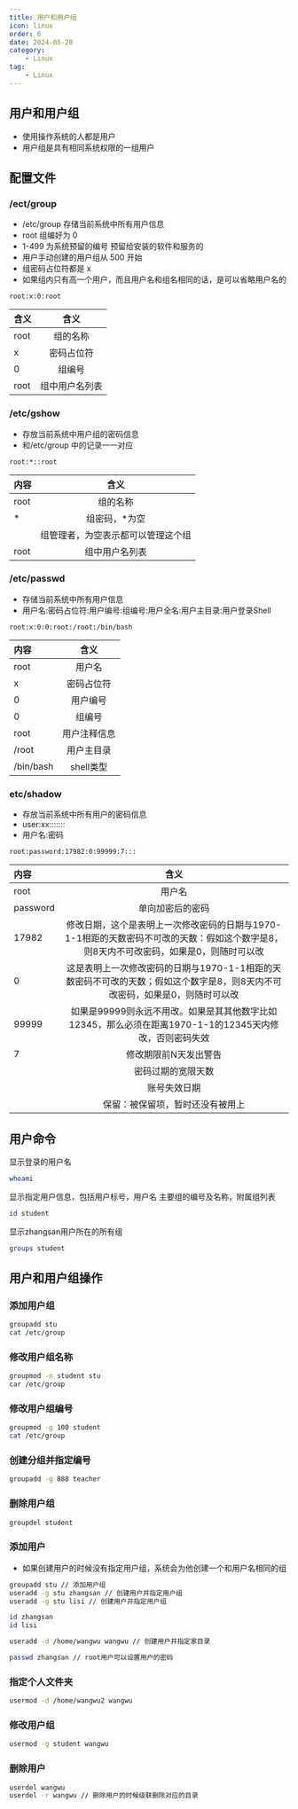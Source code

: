 ```yaml
---
title: 用户和用户组
icon: linux
order: 6
date: 2024-05-20
category:
    - Linux
tag:
    - Linux
---
```


## 用户和用户组

- 使用操作系统的人都是用户
- 用户组是具有相同系统权限的一组用户

## 配置文件

### /ect/group

- /etc/group 存储当前系统中所有用户信息
- root 组编好为 0
- 1-499 为系统预留的编号 预留给安装的软件和服务的
- 用户手动创建的用户组从 500 开始
- 组密码占位符都是 x
- 如果组内只有高一个用户，而且用户名和组名相同的话，是可以省略用户名的

`root:x:0:root`

| 含义 |      含义      |
| :--- | :------------: |
| root |    组的名称    |
| x    |   密码占位符   |
| 0    |     组编号     |
| root | 组中用户名列表 |

### /etc/gshow

- 存放当前系统中用户组的密码信息
- 和/etc/group 中的记录一一对应

`root:*::root`

| 内容 |                含义                |
| :--- | :--------------------------------: |
| root |              组的名称              |
| *    |           组密码，*为空            |
|      | 组管理者，为空表示都可以管理这个组 |
| root |           组中用户名列表           |

### /etc/passwd

- 存储当前系统中所有用户信息
- 用户名:密码占位符:用户编号:组编号:用户全名:用户主目录:用户登录Shell

`root:x:0:0:root:/root:/bin/bash`

| 内容      |     含义     |
| :-------- | :----------: |
| root      |    用户名    |
| x         |  密码占位符  |
| 0         |   用户编号   |
| 0         |    组编号    |
| root      | 用户注释信息 |
| /root     |  用户主目录  |
| /bin/bash |  shell类型   |

### etc/shadow

- 存放当前系统中所有用户的密码信息
- user:xx:::::::
- 用户名:密码

`root:password:17982:0:99999:7:::`

| 内容     |                                                                  含义                                                                   |
| :------- | :-------------------------------------------------------------------------------------------------------------------------------------: |
| root     |                                                                 用户名                                                                  |
| password |                                                            单向加密后的密码                                                             |
| 17982    | 修改日期，这个是表明上一次修改密码的日期与1970-1-1相距的天数密码不可改的天数：假如这个数字是8，则8天内不可改密码，如果是0，则随时可以改 |
| 0        |       这是表明上一次修改密码的日期与1970-1-1相距的天数密码不可改的天数；假如这个数字是8，则8天内不可改密码，如果是0，则随时可以改       |
| 99999    |                 如果是99999则永远不用改。如果是其其他数字比如12345，那么必须在距离1970-1-1的12345天内修改，否则密码失效                 |
| 7        |                                                          修改期限前N天发出警告                                                          |
|          |                                                           密码过期的宽限天数                                                            |
|          |                                                              账号失效日期                                                               |
|          |                                                    保留：被保留项，暂时还没有被用上                                                     |

## 用户命令

显示登录的用户名

```bash
whoami
```

显示指定用户信息，包括用户标号，用户名 主要组的编号及名称，附属组列表

```bash
id student
```

显示zhangsan用户所在的所有组

```bash
groups student
```

## 用户和用户组操作

### 添加用户组

```bash
groupadd stu
cat /etc/group
```

### 修改用户组名称

```bash
groupmod -n student stu
car /etc/group
```

### 修改用户组编号

```bash
groupmod -g 100 student
cat /etc/group
```

### 创建分组并指定编号

```bash
groupadd -g 888 teacher
```

### 删除用户组

```bash
groupdel student
```

### 添加用户

- 如果创建用户的时候没有指定用户组，系统会为他创建一个和用户名相同的组

```bash
groupadd stu // 添加用户组
useradd -g stu zhangsan // 创建用户并指定用户组
useradd -g stu lisi // 创建用户并指定用户组

id zhangsan
id lisi

useradd -d /home/wangwu wangwu // 创建用户并指定家目录

passwd zhangsan // root用户可以设置用户的密码
```

### 指定个人文件夹

```bash
usermod -d /home/wangwu2 wangwu
```

### 修改用户组

```bash
usermod -g student wangwu
```

### 删除用户

```bash
userdel wangwu
userdel -r wangwu // 删除用户的时候级联删除对应的目录
```
